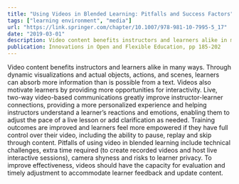 ```yaml
---
title: "Using Videos in Blended Learning: Pitfalls and Success Factors"
tags: ["learning environment", "media"]
url: "https://link.springer.com/chapter/10.1007/978-981-10-7995-5_17"
date: "2019-03-01"
description: Video content benefits instructors and learners alike in many ways. Through dynamic visualizations and actual objects, actions, and scenes, learners can absorb more information than is possible from a text. Videos also motivate learners by providing more opportunities for interactivity. Live, two-way video-based communications greatly improve instructor-learner connections, providing a more personalized experience and helping instructors understand a learner’s reactions and emotions, enabling them to adjust the pace of a live lesson or add clarification as needed. Training outcomes are improved and learners feel more empowered if they have full control over their video, including the ability to pause, replay and skip through content. Pitfalls of using video in blended learning include technical challenges, extra time required (to create recorded videos and host live interactive sessions), camera shyness and risks to learner privacy. To improve effectiveness, videos should have the capacity for evaluation and timely adjustment to accommodate learner feedback and update content. 
publication: Innovations in Open and Flexible Education, pp 185-202
---
```


Video content benefits instructors and learners alike in many ways. Through dynamic visualizations and actual objects, actions, and scenes, learners can absorb more information than is possible from a text. Videos also motivate learners by providing more opportunities for interactivity. Live, two-way video-based communications greatly improve instructor-learner connections, providing a more personalized experience and helping instructors understand a learner’s reactions and emotions, enabling them to adjust the pace of a live lesson or add clarification as needed. Training outcomes are improved and learners feel more empowered if they have full control over their video, including the ability to pause, replay and skip through content. Pitfalls of using video in blended learning include technical challenges, extra time required (to create recorded videos and host live interactive sessions), camera shyness and risks to learner privacy. To improve effectiveness, videos should have the capacity for evaluation and timely adjustment to accommodate learner feedback and update content. 

